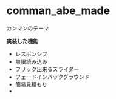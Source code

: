 # comman_abe_made
カンマンのテーマ

**実装した機能**

- レスポンシブ
- 無限読み込み
- フリック出来るスライダー
- フェードインバックグラウンド
- 簡易見積もり
- 
